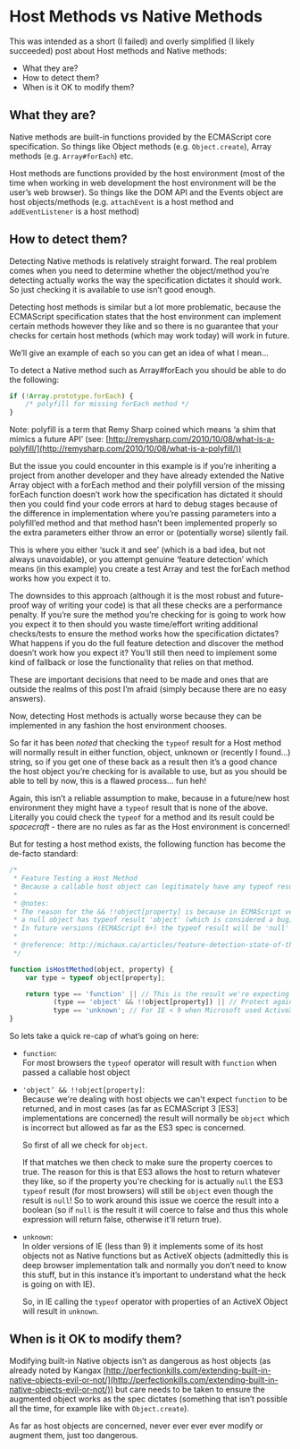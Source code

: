 Host Methods vs Native Methods
==============================

This was intended as a short (I failed) and overly simplified (I likely succeeded) post about Host methods and Native methods:

* What they are?
* How to detect them?
* When is it OK to modify them?

What they are?
--------------

Native methods are built-in functions provided by the ECMAScript core specification. So things like Object methods (e.g. `Object.create`), Array methods (e.g. `Array#forEach`) etc.

Host methods are functions provided by the host environment (most of the time when working in web development the host environment will be the user’s web browser). So things like the DOM API and the Events object are host objects/methods (e.g. `attachEvent` is a host method and `addEventListener` is a host method)

How to detect them?
-------------------

Detecting Native methods is relatively straight forward. The real problem comes when you need to determine whether the object/method you’re detecting actually works the way the specification dictates it should work. So just checking it is available to use isn’t good enough.

Detecting host methods is similar but a lot more problematic, because the ECMAScript specification states that the host environment can implement certain methods however they like and so there is no guarantee that your checks for certain host methods (which may work today) will work in future.

We’ll give an example of each so you can get an idea of what I mean…

To detect a Native method such as Array#forEach you should be able to do the following:

```js
if (!Array.prototype.forEach) { 
	/* polyfill for missing forEach method */ 
}
```

Note: polyfill is a term that Remy Sharp coined which means ‘a shim that mimics a future API’ (see: [http://remysharp.com/2010/10/08/what-is-a-polyfill/](http://remysharp.com/2010/10/08/what-is-a-polyfill/))

But the issue you could encounter in this example is if you’re inheriting a project from another developer and they have already extended the Native Array object with a forEach method and their polyfill version of the missing forEach function doesn’t work how the specification has dictated it should then you could find your code errors at hard to debug stages because of the difference in implementation where you’re passing parameters into a polyfill’ed method and that method hasn’t been implemented properly so the extra parameters either throw an error or (potentially worse) silently fail.

This is where you either ‘suck it and see’ (which is a bad idea, but not always unavoidable), or you attempt genuine ‘feature detection’ which means (in this example) you create a test Array and test the forEach method works how you expect it to.

The downsides to this approach (although it is the most robust and future-proof way of writing your code) is that all these checks are a performance penalty. If you’re sure the method you’re checking for is going to work how you expect it to then should you waste time/effort writing additional checks/tests to ensure the method works how the specification dictates? What happens if you do the full feature detection and discover the method doesn’t work how you expect it? You’ll still then need to implement some kind of fallback or lose the functionality that relies on that method.

These are important decisions that need to be made and ones that are outside the realms of this post I’m afraid (simply because there are no easy answers).

Now, detecting Host methods is actually worse because they can be implemented in any fashion the host environment chooses.

So far it has been *noted* that checking the `typeof` result for a Host method will normally result in either function, object, unknown or (recently I found…) string, so if you get one of these back as a result then it’s a good chance the host object you’re checking for is available to use, but as you should be able to tell by now, this is a flawed process… fun heh!

Again, this isn’t a reliable assumption to make, because in a future/new host environment they might have a `typeof` result that is none of the above. Literally you could check the `typeof` for a method and its result could be *spacecraft* - there are no rules as far as the Host environment is concerned!

But for testing a host method exists, the following function has become the de-facto standard:

```js
/*
 * Feature Testing a Host Method
 * Because a callable host object can legitimately have any typeof result then it can't be relied upon.
 *
 * @notes:
 * The reason for the && !!object[property] is because in ECMAScript version 3, 
 * a null object has typeof result 'object' (which is considered a bug).
 * In future versions (ECMAScript 6+) the typeof result will be 'null' (as it should be).
 * 
 * @reference: http://michaux.ca/articles/feature-detection-state-of-the-art-browser-scripting
 */

function isHostMethod(object, property) {
	var type = typeof object[property];

	return type == 'function' || // This is the result we're expecting (as the test is for a method)
		   (type == 'object' && !!object[property]) || // Protect against ES3 'null' typeof result being 'object'
		   type == 'unknown'; // For IE < 9 when Microsoft used ActiveX objects for Native Functions (we're checking property of ActiveX object)
}
```

So lets take a quick re-cap of what’s going on here:

* `function`:  
	For most browsers the `typeof` operator will result with `function` when passed a callable host object

* `'object’ && !!object[property]`:  
	Because we're dealing with host objects we can't expect `function` to be returned, and in most cases (as far as ECMAScript 3 [ES3] implementations are concerned) the result will normally be `object` which is incorrect but allowed as far as the ES3 spec is concerned.
	
	So first of all we check for `object`.
	
	If that matches we then check to make sure the property coerces to true. The reason for this is that ES3 allows the host to return whatever they like, so if the property you're checking for is actually `null` the ES3 `typeof` result (for most browsers) will still be `object` even though the result is `null`! So to work around this issue we coerce the result into a boolean (so if `null` is the result it will coerce to false and thus this whole expression will return false, otherwise it'll return true).

* `unknown`:  
	In older versions of IE (less than 9) it implements some of its host objects not as Native functions but as ActiveX objects (admittedly this is deep browser implementation talk and normally you don’t need to know this stuff, but in this instance it’s important to understand what the heck is going on with IE). 
	
	So, in IE calling the `typeof` operator with properties of an ActiveX Object will result in `unknown`.
	
When is it OK to modify them?
-----------------------------

Modifying built-in Native objects isn’t as dangerous as host objects (as already noted by Kangax [http://perfectionkills.com/extending-built-in-native-objects-evil-or-not/](http://perfectionkills.com/extending-built-in-native-objects-evil-or-not/)) but care needs to be taken to ensure the augmented object works as the spec dictates (something that isn’t possible all the time, for example like with `Object.create`).

As far as host objects are concerned, never ever ever ever modify or augment them, just too dangerous.